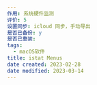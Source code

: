 ```yaml
---
作用: 系统硬件监测
评价: 5
设置同步: icloud 同步，手动导出
是否已备份: y
是否已重装:
tags:
  - macOS软件
title: istat Menus
date created: 2023-02-28
date modified: 2023-03-14
---
```

